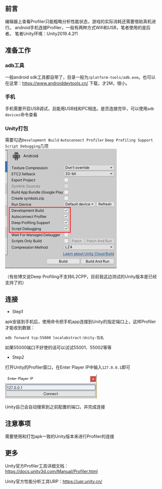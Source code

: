 ## 前言
编辑器上查看Profiler只能粗略分析性能状态，游戏的实际消耗还需要借助真机进行。
android手机连接Profiler，一般有两种方式Wifi和USB，笔者使用的是后者。
笔者Unity环境：Unity2019.4.2f1
## 准备工作
### adb工具
一般android sdk工具都自带了，目录一般为``/platform-tools/adb.exe``。也可以在这里：https://www.androiddevtools.cn/ 下载，才2M，很小。
### 手机
手机需要开启USB调试，且能用USB线和PC相连。是否连接完毕，可以使用``adb devices``命令查看
### Unity打包
需要勾选``Development Build`` ``Autoconnect Profiler`` ``Deep Profiling Support`` ``Script Debugging``几项
![](https://raw.githubusercontent.com/iningwei/SelfPictureHost/master/Blog/20201022161050.png)

（有些博文说Deep Profiling不支持IL2CPP，目前我这边测试的Unity版本是已经支持了的）

## 连接
- Step1

apk安装到手机后，使用命令把手机app连接到Unity的指定端口上，这样Profiler才能收到数据：

``adb forward tcp:55000 localabstract:Unity-包名``

如果55000端口不好使的话可以试试55001、55002等等

- Step2

打开Unity的Profiler窗口，在Enter Player IP中输入``127.0.0.1``即可

![](https://raw.githubusercontent.com/iningwei/SelfPictureHost/master/Blog/20201022161821.png)

Unity自己会自动搜索到之前配置的端口，并完成连接


## 注意事项
需要使用和打包apk一致的Unity版本来进行Profiler的连接

## 更多
Unity官方Profiler工具详细文档：https://docs.unity3d.com/Manual/Profiler.html

Unity官方性能分析工具URP：https://upr.unity.cn/